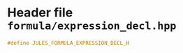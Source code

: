 ---
---

# Header file `formula/expression_decl.hpp`<a id="formula/expression_decl.hpp"></a>

``` cpp
#define JULES_FORMULA_EXPRESSION_DECL_H
```
